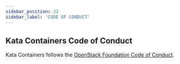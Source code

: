 ```yaml
---
sidebar_position: 33
sidebar_label: 'CODE OF CONDUCT'
---
```

## Kata Containers Code of Conduct

Kata Containers follows the [OpenStack Foundation Code of Conduct](https://www.openstack.org/legal/community-code-of-conduct/).
